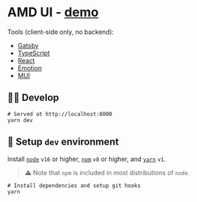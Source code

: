 # AMD UI - [demo](https://pharmpy.github.io/amdui)

Tools (client-side only, no backend):
  - [Gatsby](https://www.gatsbyjs.com)
  - [TypeScript](https://www.typescriptlang.org)
  - [React](https://reactjs.org)
  - [Emotion](https://emotion.sh)
  - [MUI](https://mui.com)

## :woman_technologist: Develop

```shell
# Served at http://localhost:8000
yarn dev
```

## :wrench: Setup `dev` environment

Install [`node`](https://github.com/nodejs/node) `v16` or higher,
[`npm`](https://github.com/npm/cli) `v8` or higher, and
[`yarn`](https://classic.yarnpkg.com) `v1`.

> :warning: Note that `npm` is included in most distributions of `node`.

```shell
# Install dependencies and setup git hooks
yarn
```
